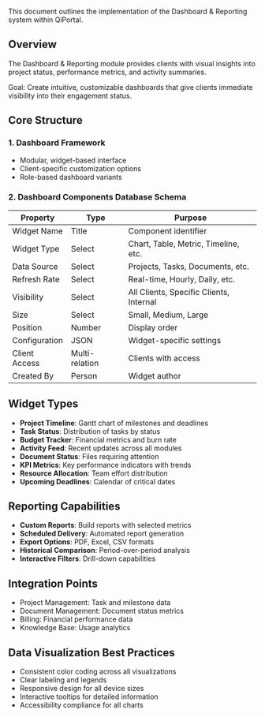 This document outlines the implementation of the Dashboard & Reporting system within QiPortal.
## Overview

The Dashboard & Reporting module provides clients with visual insights into project status, performance metrics, and activity summaries.

Goal: Create intuitive, customizable dashboards that give clients immediate visibility into their engagement status.

## Core Structure

### 1. Dashboard Framework

- Modular, widget-based interface
- Client-specific customization options
- Role-based dashboard variants

### 2. Dashboard Components Database Schema

| Property | Type | Purpose |
| --- | --- | --- |
| Widget Name | Title | Component identifier |
| Widget Type | Select | Chart, Table, Metric, Timeline, etc. |
| Data Source | Select | Projects, Tasks, Documents, etc. |
| Refresh Rate | Select | Real-time, Hourly, Daily, etc. |
| Visibility | Select | All Clients, Specific Clients, Internal |
| Size | Select | Small, Medium, Large |
| Position | Number | Display order |
| Configuration | JSON | Widget-specific settings |
| Client Access | Multi-relation | Clients with access |
| Created By | Person | Widget author |

## Widget Types

- **Project Timeline**: Gantt chart of milestones and deadlines
- **Task Status**: Distribution of tasks by status
- **Budget Tracker**: Financial metrics and burn rate
- **Activity Feed**: Recent updates across all modules
- **Document Status**: Files requiring attention
- **KPI Metrics**: Key performance indicators with trends
- **Resource Allocation**: Team effort distribution
- **Upcoming Deadlines**: Calendar of critical dates

## Reporting Capabilities

- **Custom Reports**: Build reports with selected metrics
- **Scheduled Delivery**: Automated report generation
- **Export Options**: PDF, Excel, CSV formats
- **Historical Comparison**: Period-over-period analysis
- **Interactive Filters**: Drill-down capabilities

## Integration Points

- Project Management: Task and milestone data
- Document Management: Document status metrics
- Billing: Financial performance data
- Knowledge Base: Usage analytics

## Data Visualization Best Practices

- Consistent color coding across all visualizations
- Clear labeling and legends
- Responsive design for all device sizes
- Interactive tooltips for detailed information
- Accessibility compliance for all charts